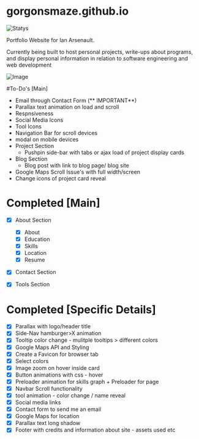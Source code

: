 # gorgonsmaze.github.io

![Statys](https://img.shields.io/badge/Complete-75%25-orange.svg)

Portfolio Website for Ian Arsenault.

Currently being built to host personal projects, write-ups about programs, and display personal information in relation to software engineering and web development


![Image](http://i.imgur.com/oGVINmF.png)



#To-Do's [Main]
* Email through Contact Form (** IMPORTANT**)
* Parallax text animation on load and scroll
* Respnsiveness
 * Social Media Icons
 * Tool Icons
 * Navigation Bar for scroll devices
 * modal on mobile devices
* Project Section
  * Pushpin side-bar with tabs or ajax load of project display cards
* Blog Section
  * Blog post with link to blog page/ blog site
* Google Maps Scroll Issue's with full width/screen
* Change icons of project card reveal
 
# Completed [Main]
- [x] About Section
    - [x] About
    - [x] Education
    - [x] Skills
    - [x] Location
    - [x] Resume
- [x]  Contact Section
- [x]  Tools Section

  

# Completed [Specific Details]
- [x] Parallax with logo/header title
- [x] Side-Nav hamburger>X animation
- [x] Tooltip color change - mulitple tooltips > different colors
- [x] Google Maps API and Styling
- [x] Create a Favicon for browser tab
- [x] Select colors
- [x] Image zoom on hover inside card
- [x] Button animations with css - hover
- [x] Preloader animation for skills graph + Preloader for page
- [x] Navbar Scroll functionality
- [x] tool animation - color change / name reveal
- [x] Social media links
- [x] Contact form to send me an email
- [x] Google Maps for location
- [x] Parallax text long shadow 
- [x] Footer with credits and information about site - assets used etc 
